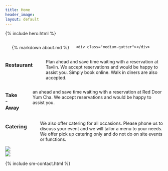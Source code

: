 ```yaml
---
title: Home
header_image:
layout: default
---
```


{% include hero.html %}

<div class="row">
  <div class="small-12 columns medium-10 large-8 medium-offset-1 large-offset-2">
    <div class="medium-gutter"></div>

{% markdown about.md %}

    <div class="medium-gutter"></div>
  </div>
</div>

<div class="gallery--bg">
  <div class="row">
    <div class="columns small-12 text-center">
      <div class="large-gutter"></div>
      <div class="large-gutter"></div>
    </div>
  </div>
</div>

<div class="row">
  <div class="medium-gutter"></div>
  <div class="columns small-12 medium-4">
    <h3>Restaurant</h3>
    <hr>
    <p>Plan ahead and save time waiting with a reservation at Tavlin. We accept reservations and would be happy to assist you. Simply book online. Walk in diners are also accepted.</p>
  </div>

  <div class="columns small-12 medium-4">
    <h3>Take-Away</h3>
    <hr>
    <p>an ahead and save time waiting with a reservation at Red Door Yum Cha. We accept reservations and would be happy to assist you.</p>
  </div>

  <div class="columns small-12 medium-4">
    <h3>Catering</h3>
    <hr>
    <p>We also offer catering for all occasions. Please phone us to discuss your event and we will tailor a menu to your needs. We offer pick up catering only and do not do on site events or functions.</p>
  </div>
  <div class="medium-gutter"></div>
</div>

<div class="row">
  <div class="columns small-6">
    <img src="uploads/corn-salad.jpg">
  </div>
  <div class="columns small-6">
    <img src="uploads/cauliflower.jpg">
  </div>
</div>

{% include sm-contact.html %}